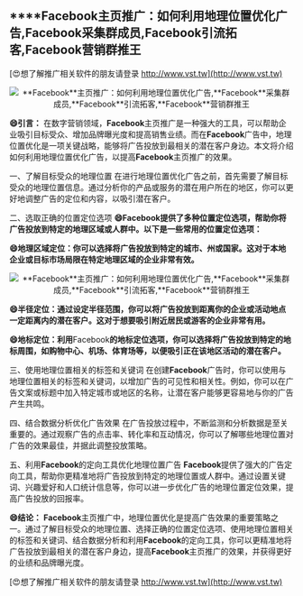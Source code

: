 ## ****Facebook**主页推广：如何利用地理位置优化广告,**Facebook**采集群成员,**Facebook**引流拓客,**Facebook**营销群推王**

[😍想了解推广相关软件的朋友请登录 http://www.vst.tw](http://www.vst.tw)

 <center><img src="https://vst.tw/MP4/tuiguang/png/3.png" alt="**Facebook**主页推广：如何利用地理位置优化广告,**Facebook**采集群成员,**Facebook**引流拓客,**Facebook**营销群推王"></center>

**😄引言：**
在数字营销领域，**Facebook**主页推广是一种强大的工具，可以帮助企业吸引目标受众、增加品牌曝光度和提高销售业绩。而在**Facebook**广告中，地理位置优化是一项关键战略，能够将广告投放到最相关的潜在客户身边。本文将介绍如何利用地理位置优化广告，以提高**Facebook**主页推广的效果。

一、了解目标受众的地理位置
在进行地理位置优化广告之前，首先需要了解目标受众的地理位置信息。通过分析你的产品或服务的潜在用户所在的地区，你可以更好地调整广告的定位和内容，以吸引潜在客户。

二、选取正确的位置定位选项
**😄**Facebook**提供了多种位置定位选项，帮助你将广告投放到特定的地理区域或人群中。以下是一些常用的位置定位选项：**

**😄地理区域定位：你可以选择将广告投放到特定的城市、州或国家。这对于本地企业或目标市场局限在特定地理区域的企业非常有效。**

 <center><img src="https://vst.tw/MP4/tuiguang/png/4.png" alt="**Facebook**主页推广：如何利用地理位置优化广告,**Facebook**采集群成员,**Facebook**引流拓客,**Facebook**营销群推王"></center>

**😄半径定位：通过设定半径范围，你可以将广告投放到距离你的企业或活动地点一定距离内的潜在客户。这对于想要吸引附近居民或游客的企业非常有用。**

**😄地标定位：利用**Facebook**的地标定位选项，你可以选择将广告投放到特定的地标周围，如购物中心、机场、体育场等，以便吸引正在该地区活动的潜在客户。**

三、使用地理位置相关的标签和关键词
在创建**Facebook**广告时，你可以使用与地理位置相关的标签和关键词，以增加广告的可见性和相关性。例如，你可以在广告文案或标题中加入特定城市或地区的名称，让潜在客户能够更容易地与你的广告产生共鸣。

四、结合数据分析优化广告效果
在广告投放过程中，不断监测和分析数据是至关重要的。通过观察广告的点击率、转化率和互动情况，你可以了解哪些地理位置对广告的效果最佳，并据此调整投放策略。

五、利用**Facebook**的定向工具优化地理位置广告
**Facebook**提供了强大的广告定向工具，帮助你更精准地将广告投放到特定的地理位置或人群中。通过设置关键词、兴趣爱好和人口统计信息等，你可以进一步优化广告的地理位置定位效果，提高广告投放的回报率。

**😄结论：**
**Facebook**主页推广中，地理位置优化是提高广告效果的重要策略之一。通过了解目标受众的地理位置、选择正确的位置定位选项、使用地理位置相关的标签和关键词、结合数据分析和利用**Facebook**的定向工具，你可以更精准地将广告投放到最相关的潜在客户身边，提高**Facebook**主页推广的效果，并获得更好的业绩和品牌曝光度。

[😍想了解推广相关软件的朋友请登录 http://www.vst.tw](http://www.vst.tw)



